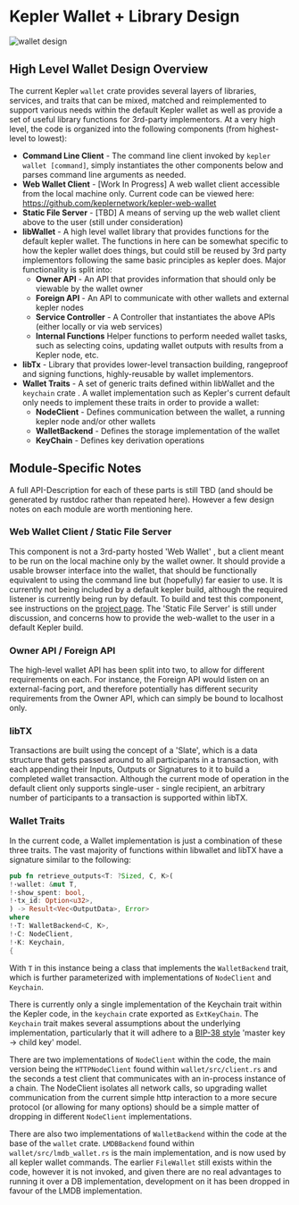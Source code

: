 # Kepler Wallet + Library Design

![wallet design](wallet-arch.png)

## High Level Wallet Design Overview

The current Kepler `wallet` crate provides several layers of libraries, services, and traits that can be mixed, matched and reimplemented to support
various needs within the default Kepler wallet as well as provide a set of useful library functions for 3rd-party implementors. At a very high level,
the code is organized into the following components (from highest-level to lowest):

* **Command Line Client** - The command line client invoked by `kepler wallet [command]`, simply instantiates the other components below
    and parses command line arguments as needed.
* **Web Wallet Client** - [Work In Progress]  A web wallet client accessible from the local machine only. Current code can be viewed here:
  https://github.com/keplernetwork/kepler-web-wallet
* **Static File Server** - [TBD] A means of serving up the web wallet client above to the user (still under consideration)
* **libWallet** - A high level wallet library that provides functions for the default kepler wallet. The functions in here can be somewhat
  specific to how the kepler wallet does things, but could still be reused by 3rd party implementors following the same basic principles as kepler
  does. Major functionality is split into:
  * **Owner API** - An API that provides information that should only be viewable by the wallet owner
  * **Foreign API** - An API to communicate with other wallets and external kepler nodes
  * **Service Controller** - A Controller that instantiates the above APIs (either locally or via web services)
  * **Internal Functions** Helper functions to perform needed wallet tasks, such as selecting coins, updating wallet outputs with
  results from a Kepler node, etc.
* **libTx** - Library that provides lower-level transaction building, rangeproof and signing functions, highly-reusable by wallet implementors.
* **Wallet Traits** - A set of generic traits defined within libWallet and the `keychain` crate . A wallet implementation such as Kepler's current
  default only needs to implement these traits in order to provide a wallet:
  * **NodeClient** - Defines communication between the wallet, a running kepler node and/or other wallets
  * **WalletBackend** - Defines the storage implementation of the wallet
  * **KeyChain** - Defines key derivation operations
  
## Module-Specific Notes

A full API-Description for each of these parts is still TBD (and should be generated by rustdoc rather than repeated here). However a few design
notes on each module are worth mentioning here.

### Web Wallet Client / Static File Server

This component is not a 3rd-party hosted 'Web Wallet' , but a client meant to be run on the local machine only by the wallet owner. It should provide
a usable browser interface into the wallet, that should be functionally equivalent to using the command line but (hopefully) far easier to use.
It is currently not being included by a default kepler build, although the required listener is currently being run by default. To build and test this
component, see instructions on the [project page](https://github.com/keplernetwork/kepler-web-wallet). The 'Static File Server' is still under
discussion, and concerns how to provide the web-wallet to the user in a default Kepler build.

### Owner API / Foreign API

The high-level wallet API has been split into two, to allow for different requirements on each. For instance, the Foreign API would listen on
an external-facing port, and therefore potentially has different security requirements from the Owner API, which can simply be bound to localhost
only.

### libTX

Transactions are built using the concept of a 'Slate', which is a data structure that gets passed around to all participants in a transaction,
with each appending their Inputs, Outputs or Signatures to it to build a completed wallet transaction. Although the current mode of operation in
the default client only supports single-user - single recipient, an arbitrary number of participants to a transaction is supported within libTX.

### Wallet Traits

In the current code, a Wallet implementation is just a combination of these three traits. The vast majority of functions within libwallet
and libTX have a signature similar to the following:

```rust
pub fn retrieve_outputs<T: ?Sized, C, K>(
!·wallet: &mut T,
!·show_spent: bool,
!·tx_id: Option<u32>,
) -> Result<Vec<OutputData>, Error>
where
!·T: WalletBackend<C, K>,
!·C: NodeClient,
!·K: Keychain,
{  
```

With `T` in this instance being a class that implements  the `WalletBackend` trait, which is further parameterized with implementations of
`NodeClient` and `Keychain`.

There is currently only a single implementation of the Keychain trait within the Kepler code, in the `keychain` crate exported as `ExtKeyChain`.
The `Keychain` trait makes several assumptions about the underlying implementation, particularly that it will adhere to a
[BIP-38 style](https://github.com/bitcoin/bips/blob/master/bip-0038.mediawiki) 'master key -> child key' model.

There are two implementations of `NodeClient` within the code, the main version being the `HTTPNodeClient` found within `wallet/src/client.rs` and
the seconds a test client that communicates with an in-process instance of a chain. The NodeClient isolates all network calls, so upgrading wallet
communication from the current simple http interaction to a more secure protocol (or allowing for many options) should be a simple
matter of dropping in different `NodeClient` implementations.

There are also two implementations of `WalletBackend` within the code at the base of the `wallet` crate. `LMDBBackend` found within
`wallet/src/lmdb_wallet.rs` is the main implementation, and is now used by all kepler wallet commands. The earlier `FileWallet` still exists
within the code, however it is not invoked, and given there are no real advantages to running it over a DB implementation, development on it
has been dropped in favour of the LMDB implementation.
